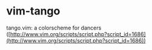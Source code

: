 vim-tango
=========

tango.vim: a colorscheme for dancers ([http://www.vim.org/scripts/script.php?script_id=1686](http://www.vim.org/scripts/script.php?script_id=1686))